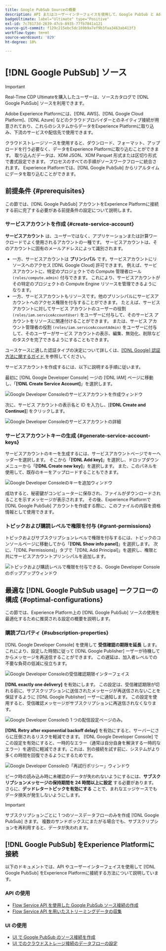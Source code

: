 ```yaml
---
title: Google PubSub Sourceの概要
description: API またはユーザーインターフェイスを使用して、Google PubSub と Adobe Experience Platform を接続する方法について説明します。
badgeUltimate: label="Ultimate" type="Positive"
exl-id: 7c78173d-2639-47cb-8935-77fb7841a121
source-git-commit: f129c215ebc5dc169b9a7ef9b3faa3463ab413f3
workflow-type: tm+mt
source-wordcount: '829'
ht-degree: 10%

---
```


# [!DNL Google PubSub] ソース

>[!IMPORTANT]
>
>Real-Time CDP Ultimateを購入したユーザーは、ソースカタログで [!DNL Google PubSub] ソースを利用できます。

Adobe Experience Platformには、[!DNL AWS]、[!DNL Google Cloud Platform]、[!DNL Azure] などのクラウドプロバイダーとのネイティブ接続が用意されており、これらのシステムからデータをExperience Platformに取り込み、下流のサービスや配信先で使用できます。

クラウドストレージソースを使用すると、ダウンロード、フォーマット、アップロードを行う必要なく、データをExperience Platformに取り込むことができます。 取り込んだデータは、XDM JSON、XDM Parquet 形式または区切り形式で書式設定できます。 プロセスのすべての手順がソースワークフローに統合されます。 Experience Platformでは、[!DNL Google PubSub] からリアルタイムにデータを取り込むことができます。

## 前提条件 {#prerequisites}

この節では、[!DNL Google PubSub] アカウントをExperience Platformに接続する前に完了する必要がある前提条件の設定について説明します。

### サービスアカウントを作成 {#create-service-account}

**サービスアカウント** は、ユーザーではなく、アプリケーションまたは計算ワークロードでよく使用されるアカウントの一種です。 サービスアカウントは、そのアカウントに固有のメールアドレスによって識別されます。

* 一方、サービスアカウントは **プリンシパル** です。サービスアカウントにリソースへのアクセス [!DNL Google Cloud] 許可できます。 例えば、サービスアカウントに、特定のプロジェクトでの Compute 管理者ロール `(roles/compute.admin)` 付与できます。 これにより、サービスアカウントがその特定のプロジェクトの Compute Engine リソースを管理できるようになります。
* 一方、サービスアカウントもリソースです。他のプリンシパルにサービスアカウントへのアクセス権限を付与することができます。 たとえば、サービス アカウントに対してサービス アカウントのユーザーの役割 `(roles/iam.serviceAccountUser)` をユーザーに付与して、そのサービス アカウントをリソースに関連付けることができます。 または、サービス アカウント管理者の役割 `(roles/iam.serviceAccountAdmin)` をユーザーに付与して、そのユーザーがサービス アカウントの表示、編集、無効化、削除などのタスクを完了できるようにすることもできます。

ユースケースに適した認証タイプの決定について詳しくは、[[!DNL Google]  認証方法に関するガイド ](https://cloud.google.com/docs/authentication) を参照してください。

サービスアカウントを作成するには、以下に説明する手順に従います。

最初に [!DNL Google Developer Console] ージの [!DNL IAM] ページに移動し、「**[!DNL Create Service Account]**」を選択します。

![Google Developer Consoleのサービスアカウントを作成ウィンドウ ](../../images/tutorials/create/google-pubsub/create-service-account.png)

次に、サービス アカウントの表示名と ID を入力し、[**[!DNL Create and Continue]**] をクリックします。

![Google Developer Consoleのサービスアカウントの詳細 ](../../images/tutorials/create/google-pubsub/service-account-details.png)

### サービスアカウントキーの生成 {#generate-service-account-keys}

サービスアカウントのキーを生成するには、サービスアカウントページでキーヘッダーを選択します。 そこから「**[!DNL Add key]**」を選択し、ドロップダウンメニューから「**[!DNL Create new key]**」を選択します。 また、このパネルを使用して、既存のキーをアップロードすることもできます。

![Google Developer Consoleのキーを追加ウィンドウ ](../../images/tutorials/create/google-pubsub/add-key.png)

成功すると、秘密鍵がコンピューターに保存され、ファイルがダウンロードされることを示すメッセージが表示されます。 その後、Experience Platformで [!DNL Google PubSub] アカウントを作成する際に、このファイルの内容を資格情報として使用できます。

### トピックおよび購読レベルで権限を付与 {#grant-permissions}

トピックおよびサブスクリプションレベルで権限を付与するには、トピックのコンソールページに移動してから「**[!DNL Show info panel]**」を選択します。 次に、「[!DNL Permissions]」タブで「[!DNL Add Principal]」を選択し、権限と共にサービスアカウントプリンシパルを追加します。

![ トピックおよび購読レベルで権限を付与できる、Google Developer Consoleのポップアップウィンドウ ](../../images/tutorials/create/google-pubsub/add-principal.png)

## 最適な [!DNL Google PubSub usage] ークフローの構成 {#optimal-configurations}

この節では、Experience Platform上の [!DNL Google PubSub] ソースの使用を最適化するために推奨される設定の概要を説明します。

### 購読プロパティ {#subscription-properties}

[!DNL Google Developer Console] を使用して **受信確認の期限を延長** します。 これにより、設定した時間に従って [!DNL Google Publisher] ーザーが待機してからメッセージを再送信することができます。 この遅延は、加入者レベルでの不要な負荷の低減に役立ちます。

![Google Developer Consoleの受信確認期限インターフェイス ](../../images/tutorials/create/google-pubsub/acknowledgement-deadline.png)

**[!DNL exactly one delivery]** を有効にします。 この設定は、受信確認期限が切れる前に、サブスクリプションに送信されたメッセージが再送信されないことを保証するように [!DNL Google Publisher] ーザーに通知します。 この設定を使用すると、受信確認メッセージがサブスクリプションに再送信されなくなります。

![Google Developer Consoleの 1 つの配信設定ページのみ。](../../images/tutorials/create/google-pubsub/exactly-one-delivery.png)

**[!DNL Retry after exponential backoff delay]** を有効にすると、サーバーにさらに圧倒されるリスクを軽減できます。 [!DNL Google Developer Console] でこの設定を有効にすると、一時的なエラー（通常は自分自身を解決する一時的なエラー）を適切に軽減できます。これは、別の接続を試す前に、システムがより多くの時間を回復できるようにするためです。

![Google Developer Consoleの「再試行ポリシー」ウィンドウ ](../../images/tutorials/create/google-pubsub/retry-policy.png)

ピーク時の読み込み時に未確認のデータが失われないようにするには、**サブスクリプションメッセージの保持期間を 24 時間以上に設定** する必要があります。 さらに、**デッドレタートピックを有効にする** ことで、まれなエッジケースでもデータ損失が発生しないようにします。

>[!IMPORTANT]
>
>サブスクリプションごとに 1 つのソースデータフローのみを作成 [!DNL Google PubSub] きます。 複数のサンドボックスにまたがる場合でも、サブスクリプションを再利用すると、データが失われます。

## [!DNL Google PubSub] をExperience Platformに接続

以下のドキュメントでは、API やユーザーインターフェイスを使用して [!DNL Google PubSub] をExperience Platformに接続する方法について説明しています。

### API の使用

* [Flow Service API を使用した Google PubSub ソース接続の作成](../../tutorials/api/create/cloud-storage/google-pubsub.md)
* [Flow Service API を用いたストリーミングデータの収集](../../tutorials/api/collect/streaming.md)

### UI の使用

* [UI で Google PubSub のソース接続を作成](../../tutorials/ui/create/cloud-storage/google-pubsub.md)
* [UI でのクラウドストレージ接続のデータフローの設定](../../tutorials/ui/dataflow/streaming/cloud-storage-streaming.md)
